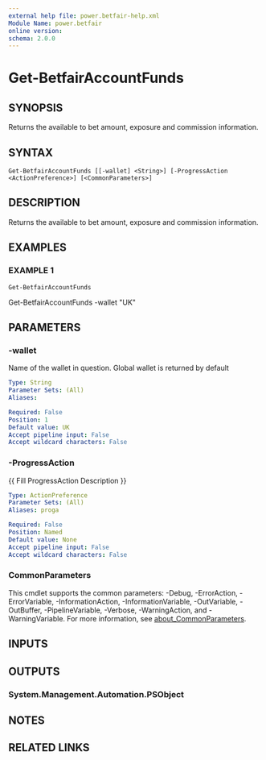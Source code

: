 ```yaml
---
external help file: power.betfair-help.xml
Module Name: power.betfair
online version:
schema: 2.0.0
---
```


# Get-BetfairAccountFunds

## SYNOPSIS
Returns the available to bet amount, exposure and commission information.

## SYNTAX

```
Get-BetfairAccountFunds [[-wallet] <String>] [-ProgressAction <ActionPreference>] [<CommonParameters>]
```

## DESCRIPTION
Returns the available to bet amount, exposure and commission information.

## EXAMPLES

### EXAMPLE 1
```
Get-BetfairAccountFunds
```

Get-BetfairAccountFunds -wallet "UK"

## PARAMETERS

### -wallet
Name of the wallet in question.
Global wallet is returned by default

```yaml
Type: String
Parameter Sets: (All)
Aliases:

Required: False
Position: 1
Default value: UK
Accept pipeline input: False
Accept wildcard characters: False
```

### -ProgressAction
{{ Fill ProgressAction Description }}

```yaml
Type: ActionPreference
Parameter Sets: (All)
Aliases: proga

Required: False
Position: Named
Default value: None
Accept pipeline input: False
Accept wildcard characters: False
```

### CommonParameters
This cmdlet supports the common parameters: -Debug, -ErrorAction, -ErrorVariable, -InformationAction, -InformationVariable, -OutVariable, -OutBuffer, -PipelineVariable, -Verbose, -WarningAction, and -WarningVariable. For more information, see [about_CommonParameters](http://go.microsoft.com/fwlink/?LinkID=113216).

## INPUTS

## OUTPUTS

### System.Management.Automation.PSObject
## NOTES

## RELATED LINKS
